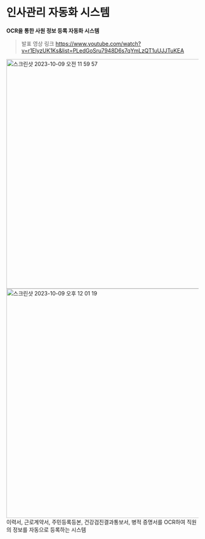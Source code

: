 # 인사관리 자동화 시스템 
**OCR을 통한 사원 정보 등록 자동화 시스템**

> 발표 영상 링크 https://www.youtube.com/watch?v=r1ElyzUK1Ks&list=PLedGoSru7948D6s7qYmLzQT1uUJJTuKEA



<img width="600" alt="스크린샷 2023-10-09 오전 11 59 57" src="https://github.com/leeeekwan/OCR/assets/116832069/d4958dca-ba69-4e72-be75-88179fb883ab">
<img width="600" alt="스크린샷 2023-10-09 오후 12 01 19" src="https://github.com/leeeekwan/OCR/assets/116832069/a57c995b-6d07-446a-a62a-e3c2bd1e0c29">
이력서, 근로계약서, 주민등록등본, 건강검진결과통보서, 병적 증명서를 OCR하여 직원의 정보를 자동으로 등록하는 시스템
